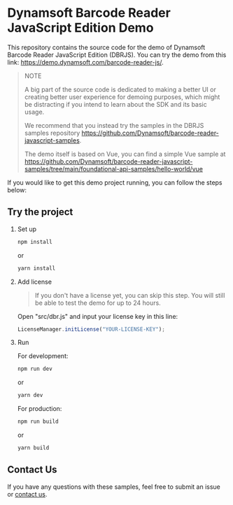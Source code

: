 # Dynamsoft Barcode Reader JavaScript Edition Demo

This repository contains the source code for the demo of Dynamsoft Barcode Reader JavaScript Edition (DBRJS). You can try the demo from this link:
https://demo.dynamsoft.com/barcode-reader-js/.

> NOTE
>
> A big part of the source code is dedicated to making a better UI or creating better user experience for demoing purposes, which might be distracting if you intend to learn about the SDK and its basic usage.
>
> We recommend that you instead try the samples in the DBRJS samples repository https://github.com/Dynamsoft/barcode-reader-javascript-samples.
>
> The demo itself is based on Vue, you can find a simple Vue sample at https://github.com/Dynamsoft/barcode-reader-javascript-samples/tree/main/foundational-api-samples/hello-world/vue

If you would like to get this demo project running, you can follow the steps below:

## Try the project

1. Set up

    ```cmd
    npm install
    ```
    or
    ```cmd
    yarn install
    ```

2. Add license

    > If you don't have a license yet, you can skip this step. You will still be able to test the demo for up to 24 hours.

    Open "src/dbr.js" and input your license key in this line:

    ```js
    LicenseManager.initLicense("YOUR-LICENSE-KEY");
    ```

3. Run

    For development:

    ```cmd
    npm run dev
    ```
    or
    ```cmd
    yarn dev
    ```
    
    For production:

    ```cmd
    npm run build
    ```
    or
    ```cmd
    yarn build
    ```

## Contact Us

If you have any questions with these samples, feel free to submit an issue or [contact us](https://www.dynamsoft.com/company/contact/).
